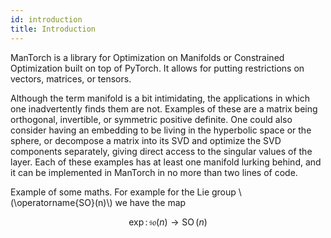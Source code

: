```yaml
---
id: introduction
title: Introduction
---
```


ManTorch is a library for Optimization on Manifolds or Constrained Optimization built on top of PyTorch. It allows for putting restrictions on vectors, matrices, or tensors. 

Although the term manifold is a bit intimidating, the applications in which one inadvertently finds them are not.  Examples of these are a matrix being orthogonal, invertible, or symmetric positive definite. One could also consider having an embedding to be living in the hyperbolic space or the sphere, or decompose a matrix into its SVD and optimize the SVD components separately, giving direct access to the singular values of the layer. Each of these examples has at least one manifold lurking behind, and it can be implemented in ManTorch in no more than two lines of code.

Example of some maths. For example for the Lie group \\(\operatorname{SO}(n)\\) we have the map

$$
\exp \colon \mathfrak{so}(n) \to \operatorname{SO}(n)
$$
